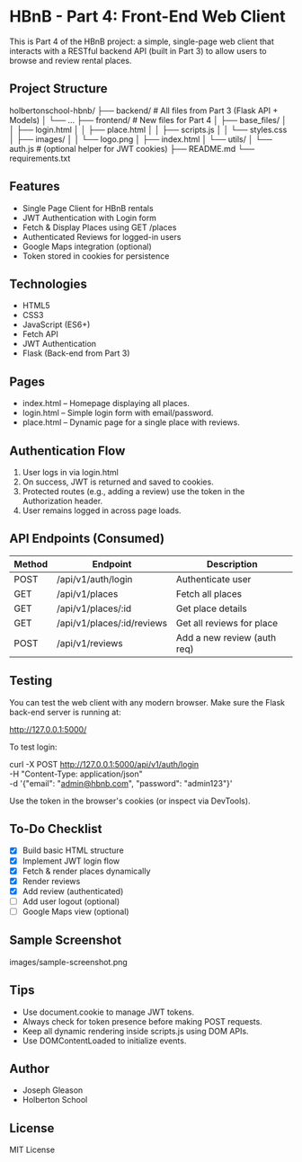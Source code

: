 # HBnB - Part 4: Front-End Web Client

This is Part 4 of the HBnB project: a simple, single-page web client that interacts with a RESTful backend API (built in Part 3) to allow users to browse and review rental places.

## Project Structure

holbertonschool-hbnb/
├── backend/                   # All files from Part 3 (Flask API + Models)
│   └── ...
├── frontend/                  # New files for Part 4
│   ├── base_files/
│   │   ├── login.html
│   │   ├── place.html
│   │   ├── scripts.js
│   │   └── styles.css
│   ├── images/
│   │   └── logo.png
│   ├── index.html
│   └── utils/
│       └── auth.js            # (optional helper for JWT cookies)
├── README.md
└── requirements.txt

## Features

- Single Page Client for HBnB rentals
- JWT Authentication with Login form
- Fetch & Display Places using GET /places
- Authenticated Reviews for logged-in users
- Google Maps integration (optional)
- Token stored in cookies for persistence

## Technologies

- HTML5
- CSS3
- JavaScript (ES6+)
- Fetch API
- JWT Authentication
- Flask (Back-end from Part 3)

## Pages

- index.html – Homepage displaying all places.
- login.html – Simple login form with email/password.
- place.html – Dynamic page for a single place with reviews.

## Authentication Flow

1. User logs in via login.html
2. On success, JWT is returned and saved to cookies.
3. Protected routes (e.g., adding a review) use the token in the Authorization header.
4. User remains logged in across page loads.

## API Endpoints (Consumed)

| Method | Endpoint                     | Description                    |
|--------|------------------------------|--------------------------------|
| POST   | /api/v1/auth/login           | Authenticate user              |
| GET    | /api/v1/places               | Fetch all places               |
| GET    | /api/v1/places/:id           | Get place details              |
| GET    | /api/v1/places/:id/reviews   | Get all reviews for place      |
| POST   | /api/v1/reviews              | Add a new review (auth req)    |

## Testing

You can test the web client with any modern browser. Make sure the Flask back-end server is running at:

http://127.0.0.1:5000/

To test login:

curl -X POST http://127.0.0.1:5000/api/v1/auth/login \
  -H "Content-Type: application/json" \
  -d '{"email": "admin@hbnb.com", "password": "admin123"}'

Use the token in the browser's cookies (or inspect via DevTools).

## To-Do Checklist

- [x] Build basic HTML structure
- [x] Implement JWT login flow
- [x] Fetch & render places dynamically
- [x] Render reviews
- [x] Add review (authenticated)
- [ ] Add user logout (optional)
- [ ] Google Maps view (optional)

## Sample Screenshot

images/sample-screenshot.png

## Tips

- Use document.cookie to manage JWT tokens.
- Always check for token presence before making POST requests.
- Keep all dynamic rendering inside scripts.js using DOM APIs.
- Use DOMContentLoaded to initialize events.

## Author

- Joseph Gleason
- Holberton School

## License

MIT License
